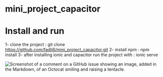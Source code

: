 # mini_project_capacitor

# Install and run
1- clone the project : git clone https://github.com/fadli8/mini_project_capacitor.git
2- install npm : npm install
3- after installing ionic and capacitor run the project with : ionic serve

![Screenshot of a comment on a GitHub issue showing an image, added in the Markdown, of an Octocat smiling and raising a tentacle.](https://myoctocat.com/assets/images/base-octocat.svg)
